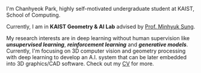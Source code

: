 I'm Chanhyeok Park, highly self-motivated undergraduate student at KAIST, School of Computing.  

Currently, I am in **KAIST Geometry & AI Lab** advised by [Prof. Minhyuk Sung](https://mhsung.github.io/).   

My research interests are in deep learning without human supervision like ***unsupervised learning***, ***reinforcement learning*** and ***generative models***. Currently, I'm focusing on 3D computer vision and geometry processing with deep learning to develop an A.I. system that can be later embedded into 3D graphics/CAD software. Check out my [CV](https://drive.google.com/file/d/1kl3_FxxhhdtFHogsTsgCznyYk0VtY2FO/view?usp=sharing) for more.
